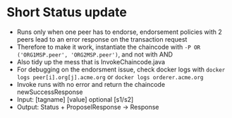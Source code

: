 # Short Status update
- Runs only when one peer has to endorse, endorsement policies with 2 peers lead to an error response on the transaction request
- Therefore to make it work, instantiate the chaincode with `-P OR ('ORG1MSP.peer', 'ORG2MSP.peer')`, and not with AND
- Also tidy up the mess that is InvokeChaincode.java
- For debugging on the endorsment issue, check docker logs with `docker logs peer[i].org[j].acme.org` or `docker logs orderer.acme.org`
- Invoke runs with no error and return the chaincode newSuccessResponse
- Input: [tagname] [value] optional [s1/s2]
- Output: Status + ProposelResponse -> Response
